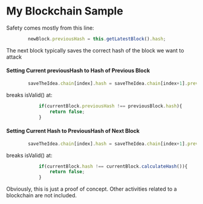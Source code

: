 # My Blockchain Sample


Safety comes mostly from this line:

```js
        newBlock.previousHash = this.getLatestBlock().hash;
```
The next block typically saves the correct hash of the block we want to attack

#### Setting Current previousHash to Hash of Previous Block
```js
        saveTheIdea.chain[index].hash = saveTheIdea.chain[index+1].previousHash;
```

 breaks isValid() at: 

```js
            if(currentBlock.previousHash !== previousBlock.hash){
                return false;
            }
```
#### Setting Current Hash to PreviousHash of Next Block
```js
        saveTheIdea.chain[index].hash = saveTheIdea.chain[index+1].previousHash;
```
 breaks isValid() at:

```js
            if(currentBlock.hash !== currentBlock.calculateHash()){
                return false;
            }
```

Obviously, this is just a proof of concept. Other activities related to a blockchain are not included.